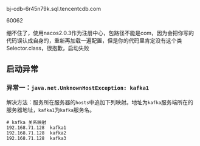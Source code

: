 







bj-cdb-6r45n79k.sql.tencentcdb.com

60062









绷不住了，使用nacos2.0.3作为注册中心，包路径不能是com，因为会把你写的代码误认成自身的，重新再加载一遍配置，但是你的代码里肯定没有这个类Selector.class，很抱歉，启动失败















## 启动异常



### 异常一：`java.net.UnknownHostException: kafka1`

解决方法：服务所在服务器的`hosts`中追加下列映射。地址为`kafka`服务端所在的服务器地址，`kafka1`为`kafka`服务名。

```
# kafka 关系映射
192.168.71.128	kafka1
192.168.71.128	kafka2
192.168.71.128	kafka3
```

